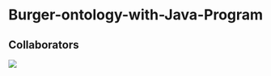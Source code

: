 # Burger-ontology-with-Java-Program
## Collaborators

<a href = "https://github.com/MaeMethas/Burger-ontology-with-Java-Program/graphs/contributors">
  <img src = "https://contrib.rocks/image?repo = MaeMethas/Burger-ontology-with-Java-Program"/>
</a>
